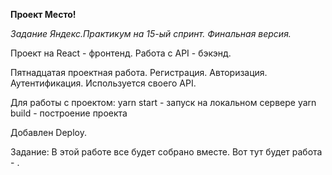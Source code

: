 **Проект Место!**

*Задание Яндекс.Практикум на 15-ый спринт. Финальная версия.*

Проект на React - фронтенд. Работа с API - бэкэнд. 

 Пятнадцатая проектная работа. 
 Регистрация. Авторизация. Аутентификация.
 Используется своего API.

Для работы с проектом: 
yarn start - запуск на локальном сервере
yarn build - построение проекта

Добавлен Deploy.

Задание:
В этой работе все будет собрано вместе.
Вот тут будет работа -  .

